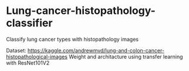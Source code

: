 # Lung-cancer-histopathology-classifier
Classify lung cancer types with histopathology images

Dataset: https://kaggle.com/andrewmvd/lung-and-colon-cancer-histopathological-images
Weight and architacture using transfer learning with ResNet101V2
